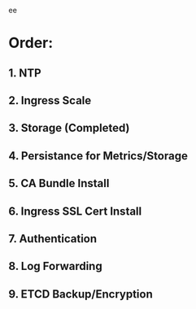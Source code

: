 ee
# Order:
## 1. NTP 
## 2. Ingress Scale 
## 3. Storage (Completed)
## 4. Persistance for Metrics/Storage
## 5. CA Bundle Install
## 6. Ingress SSL Cert Install
## 7. Authentication
## 8. Log Forwarding
## 9. ETCD Backup/Encryption